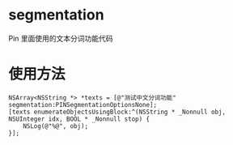 # segmentation
Pin 里面使用的文本分词功能代码

# 使用方法
```objc
NSArray<NSString *> *texts = [@"测试中文分词功能" segmentation:PINSegmentationOptionsNone];
[texts enumerateObjectsUsingBlock:^(NSString * _Nonnull obj, NSUInteger idx, BOOL * _Nonnull stop) {
    NSLog(@"%@", obj);
}];
```
